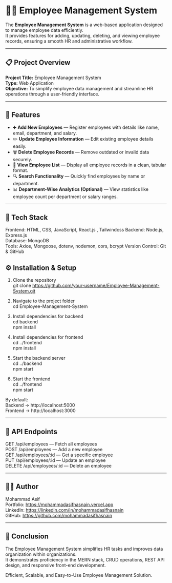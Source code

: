 # 👨‍💼 Employee Management System

The **Employee Management System** is a web-based application designed to manage employee data efficiently.  
It provides features for adding, updating, deleting, and viewing employee records, ensuring a smooth HR and administrative workflow.

---

## 📋 Project Overview

**Project Title:** Employee Management System  
**Type:** Web Application  
**Objective:** To simplify employee data management and streamline HR operations through a user-friendly interface.

---

## 🚀 Features

- ➕ **Add New Employees** — Register employees with details like name, email, department, and salary.  
- ✏️ **Update Employee Information** — Edit existing employee details easily.  
- 🗑️ **Delete Employee Records** — Remove outdated or invalid data securely.  
- 📄 **View Employee List** — Display all employee records in a clean, tabular format.  
- 🔍 **Search Functionality** — Quickly find employees by name or department.  
- 📊 **Department-Wise Analytics (Optional)** — View statistics like employee count per department or salary ranges.

---

## 🧠 Tech Stack

Frontend: HTML, CSS, JavaScript, React.js  , Tailwindcss
Backend: Node.js, Express.js  
Database: MongoDB  
Tools: Axios, Mongoose, dotenv, nodemon, cors, bcrypt
Version Control: Git & GitHub



## ⚙️ Installation & Setup

1. Clone the repository  
   git clone https://github.com/your-username/Employee-Management-System.git

2. Navigate to the project folder  
   cd Employee-Management-System

3. Install dependencies for backend  
   cd backend  
   npm install

4. Install dependencies for frontend  
   cd ../frontend  
   npm install

5. Start the backend server  
   cd ../backend  
   npm start

6. Start the frontend  
   cd ../frontend  
   npm start

By default:  
Backend → http://localhost:5000  
Frontend → http://localhost:3000

---

## 🧾 API Endpoints

GET /api/employees — Fetch all employees  
POST /api/employees — Add a new employee  
GET /api/employees/:id — Get a specific employee  
PUT /api/employees/:id — Update an employee  
DELETE /api/employees/:id — Delete an employee

---

## 🧑‍💻 Author

Mohammad Asif  
Portfolio: https://mohammadasifhasnain.vercel.app  
LinkedIn: https://linkedin.com/in/mohammadasifhasnain  
GitHub: https://github.com/mohammadasifhasnain

---

## 🏁 Conclusion

The Employee Management System simplifies HR tasks and improves data organization within organizations.  
It demonstrates proficiency in the MERN stack, CRUD operations, REST API design, and responsive front-end development.

Efficient, Scalable, and Easy-to-Use Employee Management Solution.
